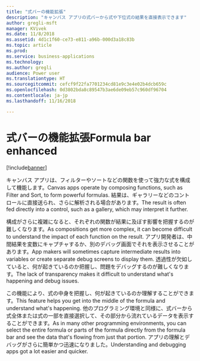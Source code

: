 ```yaml
---
title: "式バーの機能拡張"
description: "キャンバス アプリの式バーから式や下位式の結果を直接表示できます"
author: gregli-msft
manager: KVivek
ms.date: 11/8/2018
ms.assetid: 4d1c1f60-ce73-e811-a96b-000d3a18c83b
ms.topic: article
ms.prod: 
ms.service: business-applications
ms.technology: 
ms.author: gregli
audience: Power user
ms.translationtype: HT
ms.sourcegitcommit: cefcf9f22fa7701234cd81e9c3e4e02b4dcb659c
ms.openlocfilehash: 0d3802bda8c89547b3ae6de09eb57c960df96704
ms.contentlocale: ja-jp
ms.lasthandoff: 11/16/2018

---
```

# <a name="formula-bar-enhanced"></a><span data-ttu-id="6817d-103">式バーの機能拡張</span><span class="sxs-lookup"><span data-stu-id="6817d-103">Formula bar enhanced</span></span>


[!include[banner](../../includes/banner.md)]

<span data-ttu-id="6817d-104">キャンバス アプリは、フィルターやソートなどの関数を使って強力な式を構成して機能します。</span><span class="sxs-lookup"><span data-stu-id="6817d-104">Canvas apps operate by composing functions, such as Filter and Sort, to form powerful formulas.</span></span> <span data-ttu-id="6817d-105">結果は、ギャラリーなどのコントロールに直接送られ、さらに解析される場合があります。</span><span class="sxs-lookup"><span data-stu-id="6817d-105">The result is often fed directly into a control, such as a gallery, which may interpret it further.</span></span>

<span data-ttu-id="6817d-106">構成がさらに複雑になると、それぞれの関数が結果に及ぼす影響を把握するのが難しくなります。</span><span class="sxs-lookup"><span data-stu-id="6817d-106">As compositions get more complex, it can become difficult to understand the impact of each function on the result.</span></span> <span data-ttu-id="6817d-107">アプリ開発者は、中間結果を変数にキャプチャするか、別のデバッグ画面でそれを表示させることがあります。</span><span class="sxs-lookup"><span data-stu-id="6817d-107">App makers will sometimes capture intermediate results into variables or create separate debug screens to display them.</span></span> <span data-ttu-id="6817d-108">透過性が欠如していると、何が起きているのか把握し、問題をデバッグするのが難しくなります。</span><span class="sxs-lookup"><span data-stu-id="6817d-108">The lack of transparency makes it difficult to understand what's happening and debug issues.</span></span>

<span data-ttu-id="6817d-109">この機能により、式の中身を把握し、何が起きているのか理解することができます。</span><span class="sxs-lookup"><span data-stu-id="6817d-109">This feature helps you get into the middle of the formula and understand what's happening.</span></span> <span data-ttu-id="6817d-110">他のプログラミング環境と同様に、式バーから式全体または式の一部を直接選択して、その部分から流れているデータを表示することができます。</span><span class="sxs-lookup"><span data-stu-id="6817d-110">As in many other programming environments, you can select the entire formula or parts of the formula directly from the formula bar and see the data that's flowing from just that portion.</span></span> <span data-ttu-id="6817d-111">アプリの理解とデバッグがさらに簡単かつ迅速になりました。</span><span class="sxs-lookup"><span data-stu-id="6817d-111">Understanding and debugging apps got a lot easier and quicker.</span></span>


